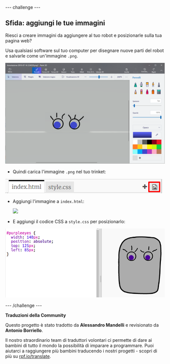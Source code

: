 --- challenge ---

## Sfida: aggiungi le tue immagini

Riesci a creare immagini da aggiungere al tuo robot e posizionarle sulla tua pagina web?

Usa qualsiasi software sul tuo computer per disegnare nuove parti del robot e salvarle come un'immagine `.png`.

![screenshot](images/robot-eyes-edit.png)

+ Quindi carica l'immagine `.png` nel tuo trinket:

![screenshot](images/robot-image-add.png)

+ Aggiungi l'immagine a `index.html`: 

    <img id="purpleeyes" src="purpleeyes.png">
    

+ E aggiungi il codice CSS a `style.css` per posizionarlo:

![screenshot](images/robot-use-purple-eyes.png)

--- /challenge ---


**Traduzioni della Community**

Questo progetto è stato tradotto da **Alessandro Mandelli** e revisionato da **Antonio Borriello**.

Il nostro straordinario team di traduttori volontari ci permette di dare ai bambini di tutto il mondo la possibilità di imparare a programmare. Puoi aiutarci a raggiungere più bambini traducendo i nostri progetti - scopri di più su [rpf.io/translate](https://rpf.io/translate).